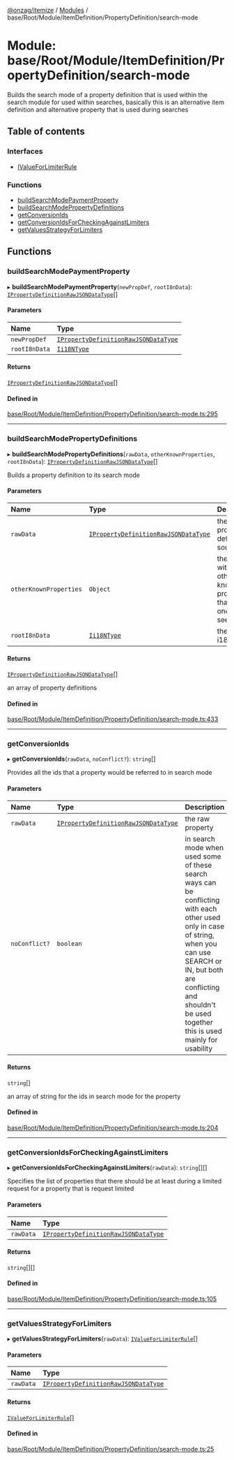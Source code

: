 [@onzag/itemize](../README.md) / [Modules](../modules.md) / base/Root/Module/ItemDefinition/PropertyDefinition/search-mode

# Module: base/Root/Module/ItemDefinition/PropertyDefinition/search-mode

Builds the search mode of a property definition that is used within
the search module for used within searches, basically this is an alternative
item definition and alternative property that is used during searches

## Table of contents

### Interfaces

- [IValueForLimiterRule](../interfaces/base_Root_Module_ItemDefinition_PropertyDefinition_search_mode.IValueForLimiterRule.md)

### Functions

- [buildSearchModePaymentProperty](base_Root_Module_ItemDefinition_PropertyDefinition_search_mode.md#buildsearchmodepaymentproperty)
- [buildSearchModePropertyDefinitions](base_Root_Module_ItemDefinition_PropertyDefinition_search_mode.md#buildsearchmodepropertydefinitions)
- [getConversionIds](base_Root_Module_ItemDefinition_PropertyDefinition_search_mode.md#getconversionids)
- [getConversionIdsForCheckingAgainstLimiters](base_Root_Module_ItemDefinition_PropertyDefinition_search_mode.md#getconversionidsforcheckingagainstlimiters)
- [getValuesStrategyForLimiters](base_Root_Module_ItemDefinition_PropertyDefinition_search_mode.md#getvaluesstrategyforlimiters)

## Functions

### buildSearchModePaymentProperty

▸ **buildSearchModePaymentProperty**(`newPropDef`, `rootI8nData`): [`IPropertyDefinitionRawJSONDataType`](../interfaces/base_Root_Module_ItemDefinition_PropertyDefinition.IPropertyDefinitionRawJSONDataType.md)[]

#### Parameters

| Name | Type |
| :------ | :------ |
| `newPropDef` | [`IPropertyDefinitionRawJSONDataType`](../interfaces/base_Root_Module_ItemDefinition_PropertyDefinition.IPropertyDefinitionRawJSONDataType.md) |
| `rootI8nData` | [`Ii18NType`](../interfaces/base_Root.Ii18NType.md) |

#### Returns

[`IPropertyDefinitionRawJSONDataType`](../interfaces/base_Root_Module_ItemDefinition_PropertyDefinition.IPropertyDefinitionRawJSONDataType.md)[]

#### Defined in

[base/Root/Module/ItemDefinition/PropertyDefinition/search-mode.ts:295](https://github.com/onzag/itemize/blob/59702dd5/base/Root/Module/ItemDefinition/PropertyDefinition/search-mode.ts#L295)

___

### buildSearchModePropertyDefinitions

▸ **buildSearchModePropertyDefinitions**(`rawData`, `otherKnownProperties`, `rootI8nData`): [`IPropertyDefinitionRawJSONDataType`](../interfaces/base_Root_Module_ItemDefinition_PropertyDefinition.IPropertyDefinitionRawJSONDataType.md)[]

Builds a property definition to its search mode

#### Parameters

| Name | Type | Description |
| :------ | :------ | :------ |
| `rawData` | [`IPropertyDefinitionRawJSONDataType`](../interfaces/base_Root_Module_ItemDefinition_PropertyDefinition.IPropertyDefinitionRawJSONDataType.md) | the raw property definition source |
| `otherKnownProperties` | `Object` | the object with the other known properties that this one can see |
| `rootI8nData` | [`Ii18NType`](../interfaces/base_Root.Ii18NType.md) | the root i18n data |

#### Returns

[`IPropertyDefinitionRawJSONDataType`](../interfaces/base_Root_Module_ItemDefinition_PropertyDefinition.IPropertyDefinitionRawJSONDataType.md)[]

an array of property definitions

#### Defined in

[base/Root/Module/ItemDefinition/PropertyDefinition/search-mode.ts:433](https://github.com/onzag/itemize/blob/59702dd5/base/Root/Module/ItemDefinition/PropertyDefinition/search-mode.ts#L433)

___

### getConversionIds

▸ **getConversionIds**(`rawData`, `noConflict?`): `string`[]

Provides all the ids that a property would be referred to in search mode

#### Parameters

| Name | Type | Description |
| :------ | :------ | :------ |
| `rawData` | [`IPropertyDefinitionRawJSONDataType`](../interfaces/base_Root_Module_ItemDefinition_PropertyDefinition.IPropertyDefinitionRawJSONDataType.md) | the raw property |
| `noConflict?` | `boolean` | in search mode when used some of these search ways can be conflicting with each other used only in case of string, when you can use SEARCH or IN, but both are conflicting and shouldn't be used together this is used mainly for usability |

#### Returns

`string`[]

an array of string for the ids in search mode for the property

#### Defined in

[base/Root/Module/ItemDefinition/PropertyDefinition/search-mode.ts:204](https://github.com/onzag/itemize/blob/59702dd5/base/Root/Module/ItemDefinition/PropertyDefinition/search-mode.ts#L204)

___

### getConversionIdsForCheckingAgainstLimiters

▸ **getConversionIdsForCheckingAgainstLimiters**(`rawData`): `string`[][]

Specifies the list of properties that there should be at least
during a limited request for a property that is request limited

#### Parameters

| Name | Type |
| :------ | :------ |
| `rawData` | [`IPropertyDefinitionRawJSONDataType`](../interfaces/base_Root_Module_ItemDefinition_PropertyDefinition.IPropertyDefinitionRawJSONDataType.md) |

#### Returns

`string`[][]

#### Defined in

[base/Root/Module/ItemDefinition/PropertyDefinition/search-mode.ts:105](https://github.com/onzag/itemize/blob/59702dd5/base/Root/Module/ItemDefinition/PropertyDefinition/search-mode.ts#L105)

___

### getValuesStrategyForLimiters

▸ **getValuesStrategyForLimiters**(`rawData`): [`IValueForLimiterRule`](../interfaces/base_Root_Module_ItemDefinition_PropertyDefinition_search_mode.IValueForLimiterRule.md)[]

#### Parameters

| Name | Type |
| :------ | :------ |
| `rawData` | [`IPropertyDefinitionRawJSONDataType`](../interfaces/base_Root_Module_ItemDefinition_PropertyDefinition.IPropertyDefinitionRawJSONDataType.md) |

#### Returns

[`IValueForLimiterRule`](../interfaces/base_Root_Module_ItemDefinition_PropertyDefinition_search_mode.IValueForLimiterRule.md)[]

#### Defined in

[base/Root/Module/ItemDefinition/PropertyDefinition/search-mode.ts:25](https://github.com/onzag/itemize/blob/59702dd5/base/Root/Module/ItemDefinition/PropertyDefinition/search-mode.ts#L25)
